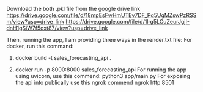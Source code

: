 Download the both .pkl file from the google drive link
https://drive.google.com/file/d/18mpEsFwHmUTEv7DF_Pq5UgMZswPzRSSm/view?usp=drive_link
https://drive.google.com/file/d/1lrg5LCuZeurJgjI-dnH1gSiW7f5oxt87/view?usp=drive_link

Then, running the app, I am providing three ways in the render.txt file:
For docker, run this command:
1.	docker build -t sales_forecasting_api .

2.	docker run -p 8000:8000 sales_forecasting_api
For running the app using uvicorn, use this commend:
		python3 app/main.py
For exposing the api into publically use this ngrok commend
		ngrok http 8501

